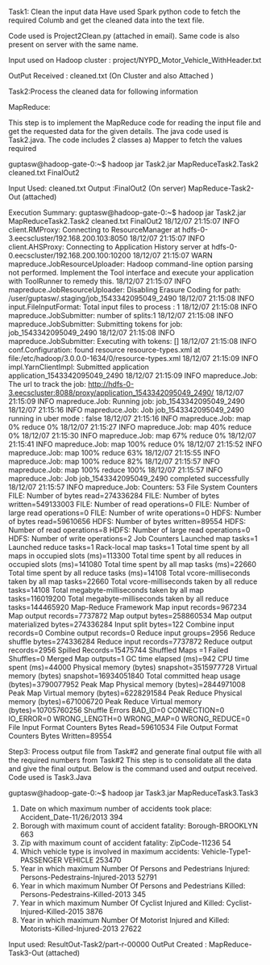 
Task1: Clean the input data
Have used Spark python code to fetch the required Columb and get the cleaned data into the text file.

Code used is Project2Clean.py (attached in email). Same code is also present on server with the same name. 

Input used on Hadoop cluster : project/NYPD_Motor_Vehicle_WithHeader.txt

OutPut Received : cleaned.txt (On Cluster and also Attached )


Task2:Process the cleaned data for following information 

MapReduce:
 
This step is to implement the MapReduce code for reading the input file and get the requested data for the given details. 
The java code used is Task2.java.
The code includes 2 classes a) Mapper to fetch the values required 

guptasw@hadoop-gate-0:~$ hadoop jar Task2.jar MapReduceTask2.Task2 cleaned.txt FinalOut2

Input Used: cleaned.txt
Output :FinalOut2 (On server) MapReduce-Task2-Out (attached)	

Execution Summary:
guptasw@hadoop-gate-0:~$ hadoop jar Task2.jar MapReduceTask2.Task2 cleaned.txt FinalOut2
18/12/07 21:15:07 INFO client.RMProxy: Connecting to ResourceManager at hdfs-0-3.eecscluster/192.168.200.103:8050
18/12/07 21:15:07 INFO client.AHSProxy: Connecting to Application History server at hdfs-0-0.eecscluster/192.168.200.100:10200
18/12/07 21:15:07 WARN mapreduce.JobResourceUploader: Hadoop command-line option parsing not performed. Implement the Tool interface and execute your application with ToolRunner to remedy this.
18/12/07 21:15:07 INFO mapreduce.JobResourceUploader: Disabling Erasure Coding for path: /user/guptasw/.staging/job_1543342095049_2490
18/12/07 21:15:08 INFO input.FileInputFormat: Total input files to process : 1
18/12/07 21:15:08 INFO mapreduce.JobSubmitter: number of splits:1
18/12/07 21:15:08 INFO mapreduce.JobSubmitter: Submitting tokens for job: job_1543342095049_2490
18/12/07 21:15:08 INFO mapreduce.JobSubmitter: Executing with tokens: []
18/12/07 21:15:08 INFO conf.Configuration: found resource resource-types.xml at file:/etc/hadoop/3.0.0.0-1634/0/resource-types.xml
18/12/07 21:15:09 INFO impl.YarnClientImpl: Submitted application application_1543342095049_2490
18/12/07 21:15:09 INFO mapreduce.Job: The url to track the job: http://hdfs-0-3.eecscluster:8088/proxy/application_1543342095049_2490/
18/12/07 21:15:09 INFO mapreduce.Job: Running job: job_1543342095049_2490
18/12/07 21:15:16 INFO mapreduce.Job: Job job_1543342095049_2490 running in uber mode : false
18/12/07 21:15:16 INFO mapreduce.Job:  map 0% reduce 0%
18/12/07 21:15:27 INFO mapreduce.Job:  map 40% reduce 0%
18/12/07 21:15:30 INFO mapreduce.Job:  map 67% reduce 0%
18/12/07 21:15:41 INFO mapreduce.Job:  map 100% reduce 0%
18/12/07 21:15:52 INFO mapreduce.Job:  map 100% reduce 63%
18/12/07 21:15:55 INFO mapreduce.Job:  map 100% reduce 82%
18/12/07 21:15:57 INFO mapreduce.Job:  map 100% reduce 100%
18/12/07 21:15:57 INFO mapreduce.Job: Job job_1543342095049_2490 completed successfully
18/12/07 21:15:57 INFO mapreduce.Job: Counters: 53
	File System Counters
		FILE: Number of bytes read=274336284
		FILE: Number of bytes written=549133003
		FILE: Number of read operations=0
		FILE: Number of large read operations=0
		FILE: Number of write operations=0
		HDFS: Number of bytes read=59610656
		HDFS: Number of bytes written=89554
		HDFS: Number of read operations=8
		HDFS: Number of large read operations=0
		HDFS: Number of write operations=2
	Job Counters 
		Launched map tasks=1
		Launched reduce tasks=1
		Rack-local map tasks=1
		Total time spent by all maps in occupied slots (ms)=113300
		Total time spent by all reduces in occupied slots (ms)=141080
		Total time spent by all map tasks (ms)=22660
		Total time spent by all reduce tasks (ms)=14108
		Total vcore-milliseconds taken by all map tasks=22660
		Total vcore-milliseconds taken by all reduce tasks=14108
		Total megabyte-milliseconds taken by all map tasks=116019200
		Total megabyte-milliseconds taken by all reduce tasks=144465920
	Map-Reduce Framework
		Map input records=967234
		Map output records=7737872
		Map output bytes=258860534
		Map output materialized bytes=274336284
		Input split bytes=122
		Combine input records=0
		Combine output records=0
		Reduce input groups=2956
		Reduce shuffle bytes=274336284
		Reduce input records=7737872
		Reduce output records=2956
		Spilled Records=15475744
		Shuffled Maps =1
		Failed Shuffles=0
		Merged Map outputs=1
		GC time elapsed (ms)=942
		CPU time spent (ms)=44000
		Physical memory (bytes) snapshot=3515977728
		Virtual memory (bytes) snapshot=16934051840
		Total committed heap usage (bytes)=3790077952
		Peak Map Physical memory (bytes)=2844971008
		Peak Map Virtual memory (bytes)=6228291584
		Peak Reduce Physical memory (bytes)=671006720
		Peak Reduce Virtual memory (bytes)=10705760256
	Shuffle Errors
		BAD_ID=0
		CONNECTION=0
		IO_ERROR=0
		WRONG_LENGTH=0
		WRONG_MAP=0
		WRONG_REDUCE=0
	File Input Format Counters 
		Bytes Read=59610534
	File Output Format Counters 
		Bytes Written=89554


Step3: Process output file from Task#2 and generate final output file with all the required numbers from Task#2 
This step is to consolidate all the data and give the final output. Below is the command used and output received. 
Code used is Task3.Java

guptasw@hadoop-gate-0:~$ hadoop jar Task3.jar MapReduceTask3.Task3
1. Date on which maximum number of accidents took place:  Accident_Date-11/26/2013  394
2. Borough with maximum count of accident fatality:  Borough-BROOKLYN 663
3. Zip with maximum count of accident fatality:  ZipCode-11236 54
4. Which vehicle type is involved in maximum accidents:  Vehicle-Type1-PASSENGER VEHICLE 253470
5. Year in which maximum Number Of Persons and Pedestrians Injured:  Persons-Pedestrains-Injured-2013 52791
6. Year in which maximum Number Of Persons and Pedestrians Killed:  Persons-Pedestrains-Killed-2013 345
7. Year in which maximum Number Of Cyclist Injured and Killed:  Cyclist-Injured-Killed-2015 3876
8. Year in which maximum Number Of Motorist Injured and Killed:  Motorists-Killed-Injured-2013 27622

Input used: ResultOut-Task2/part-r-00000
OutPut Created : MapReduce-Task3-Out (attached)



